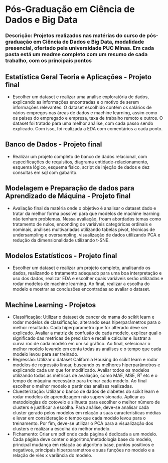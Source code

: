 # Pós-Graduação em Ciência de Dados e Big Data
### Descrição: Projetos realizados nas matérias do curso de pós-graduação em Ciência de Dados e Big Data, modalidade presencial, ofertado pela universidade PUC Minas. Em cada pasta está um readme completo com um resumo de cada trabalho, com os principais pontos

## Estatística Geral Teoria e Aplicações - Projeto final
 - Escolher um dataset e realizar uma análise exploratória de dados, explicando as informações encontradas e o motivo de serem informações relevantes. O dataset escolhido contém os salários de vários empregos nas áreas de dados e machine learning, assim como os países do empregado e empresa, taxa de trabalho remoto e outros. O dataset foi tratado para uma melhor análise, com cada passo sendo explicado. Com isso, foi realizada a EDA com comentários a cada ponto.

## Banco de Dados - Projeto final
 - Realizar um projeto completo de banco de dados relacional, com especificações de requisitos, diagrama entidade-relacionamento, esquema lógico, esquema físico, script de injeção de dados e dez consultas em sql com gabarito.

## Modelagem e Preparação de dados para Aprendizado de Máquina - Projeto final
 - Avaliação final da matéria onde o objetivo é analisar o dataset dado e tratar da melhor forma possível para que modelos de machine learning não tenham problemas. Nessa avaliação, froam abordados temas como tratamento de nulos, enconding de variáveis categóricas ordinais e nominais, análises multivariadas utilizando tabelas pivot, técnicas de undersampling e oversampling, visualização de dados utilizando PCA e redução da dimensionalidade utilizando t-SNE.

## Modelos Estatísticos - Projeto final
 - Escolher um dataset e realizar um projeto completo, analisando os dados, realizando o tratamento adequado para uma boa interpretação e uso dos dados, realizar EDA e escolher quais variáveis serão utilizadas e rodar modelos de machine learning. Ao final, realizar a escolha do modelo e mostrar as conclusões encontradas ao avaliar o dataset.

## Machine Learning - Projetos
 - Classificação: Utilizar o dataset de cancer de mama do scikit learn e rodar modelos de classificação, alterando seus hiperparâmetros para o melhor resultado. Cada hiperparametro que for alterado deve ser explicado. Avaliar a matriz de confusão de cada modelo, explicar qual o significado das metricas de precision e recall e calcular e ilustrar a curva roc de cada modelo em um só gráfico. Ao final, selecionar o melhor modelo levando em conta todas as análises e o tempo que cada modelo levou para ser treinado.
 - Regressão: Utilizar o dataset California Housing do scikit learn e rodar modelos de regressão linear, buscando os melhores hiperparâmetros e explicando cada um que for modificado. Avaliar todos os modelos utilizando todas as métricas de avaliação, como MAE, MSE, R² etc e o tempo de máquina necessário para treinar cada modelo. Ao final escolher o melhor modelo a partir das análises realizadas.
 - Cluesterização: Utilizar o banco de dados de diabetes do scikit learn e rodar modelos de aprendizagem não supervisionada. Aplicar as metodologias do cotovelo e silhueta para escolher o melhor número de clusters e justificar a escolha. Para análise, deve-se analisar cada cluster gerado pelos modelos em relação a suas caracteristicas médias e levar em consideração o tempo que cada modelo levou para o treinamento. Por fim, deve-se utilizar o PCA para a visualização dos clusters e realizar a escolha do melhor modelo.
 - Fichamento: Criar um pdf onde cada página é dedicada a um modelo. Cada página deve conter o algoritmo/metodologia base do modelo, principal mudança em relação ao algoritmo base, pontos positivos e negativos, principais hiperparametros e suas funções no modelo e a relação de viés x variância do modelo.
